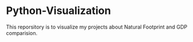 # Python-Visualization
This reporsitory is to visualize my projects about Natural Footprint and GDP comparision.
